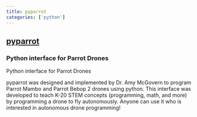 ```yaml
---
title: pyparrot
categories: ['python']
---
```

## [pyparrot](https://github.com/amymcgovern/pyparrot)

### Python interface for Parrot Drones

Python interface for Parrot Drones

pyparrot was designed and implemented by Dr. Amy McGovern to program Parrot Mambo and Parrot Bebop 2
drones using python.  This interface was developed to teach K-20 STEM concepts
(programming, math, and more) by programming a drone to fly autonomously.
Anyone can use it who is interested in autonomous drone programming!
